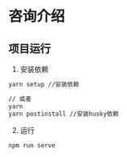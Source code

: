 # 咨询介绍

## 项目运行

1. 安装依赖

```bash
yarn setup //安装依赖

// 或者
yarn
yarn postinstall //安装husky依赖
```

2. 运行

```bash
npm run serve
```










